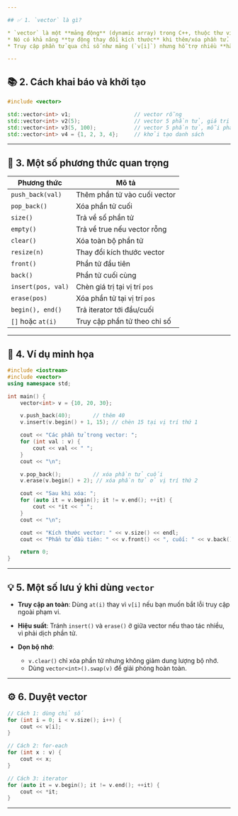 ```yaml
---

## ✅ 1. `vector` là gì?

* `vector` là một **mảng động** (dynamic array) trong C++, thuộc thư viện STL (`#include <vector>`).
* Nó có khả năng **tự động thay đổi kích thước** khi thêm/xóa phần tử.
* Truy cập phần tử qua chỉ số như mảng (`v[i]`) nhưng hỗ trợ nhiều **hàm tiện ích** hơn.

---
```


## 📚 2. Cách khai báo và khởi tạo

```cpp
#include <vector>

std::vector<int> v1;                    // vector rỗng
std::vector<int> v2(5);                 // vector 5 phần tử, giá trị mặc định 0
std::vector<int> v3(5, 100);            // vector 5 phần tử, mỗi phần tử là 100
std::vector<int> v4 = {1, 2, 3, 4};     // khởi tạo danh sách
```

---

## 🔧 3. Một số phương thức quan trọng

| Phương thức        | Mô tả                         |
| ------------------ | ----------------------------- |
| `push_back(val)`   | Thêm phần tử vào cuối vector  |
| `pop_back()`       | Xóa phần tử cuối              |
| `size()`           | Trả về số phần tử             |
| `empty()`          | Trả về true nếu vector rỗng   |
| `clear()`          | Xóa toàn bộ phần tử           |
| `resize(n)`        | Thay đổi kích thước vector    |
| `front()`          | Phần tử đầu tiên              |
| `back()`           | Phần tử cuối cùng             |
| `insert(pos, val)` | Chèn giá trị tại vị trí `pos` |
| `erase(pos)`       | Xóa phần tử tại vị trí `pos`  |
| `begin(), end()`   | Trả iterator tới đầu/cuối     |
| `[]` hoặc `at(i)`  | Truy cập phần tử theo chỉ số  |

---

## 🧪 4. Ví dụ minh họa

```cpp
#include <iostream>
#include <vector>
using namespace std;

int main() {
    vector<int> v = {10, 20, 30};

    v.push_back(40);       // thêm 40
    v.insert(v.begin() + 1, 15); // chèn 15 tại vị trí thứ 1

    cout << "Các phần tử trong vector: ";
    for (int val : v) {
        cout << val << " ";
    }
    cout << "\n";

    v.pop_back();          // xóa phần tử cuối
    v.erase(v.begin() + 2); // xóa phần tử ở vị trí thứ 2

    cout << "Sau khi xóa: ";
    for (auto it = v.begin(); it != v.end(); ++it) {
        cout << *it << " ";
    }
    cout << "\n";

    cout << "Kích thước vector: " << v.size() << endl;
    cout << "Phần tử đầu tiên: " << v.front() << ", cuối: " << v.back() << endl;

    return 0;
}
```

---

## 💡 5. Một số lưu ý khi dùng `vector`

* **Truy cập an toàn**: Dùng `at(i)` thay vì `v[i]` nếu bạn muốn bắt lỗi truy cập ngoài phạm vi.
* **Hiệu suất**: Tránh `insert()` và `erase()` ở giữa vector nếu thao tác nhiều, vì phải dịch phần tử.
* **Dọn bộ nhớ**:

  * `v.clear()` chỉ xóa phần tử nhưng không giảm dung lượng bộ nhớ.
  * Dùng `vector<int>().swap(v)` để giải phóng hoàn toàn.

---

## ⚙️ 6. Duyệt vector

```cpp
// Cách 1: dùng chỉ số
for (int i = 0; i < v.size(); i++) {
    cout << v[i];
}

// Cách 2: for-each
for (int x : v) {
    cout << x;
}

// Cách 3: iterator
for (auto it = v.begin(); it != v.end(); ++it) {
    cout << *it;
}
```

---
